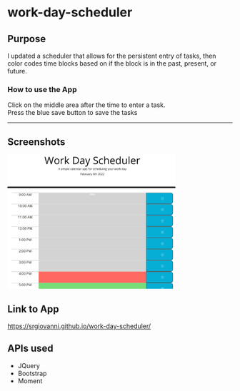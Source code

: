 # work-day-scheduler

## Purpose

I updated a scheduler that allows for the persistent entry of tasks, then color codes time blocks based on if the block is in the past, present, or future.

### How to use the App

Click on the middle area after the time to enter a task.  
Press the blue save button to save the tasks

---

## Screenshots

<img src="./assets/images/screenshoot1.PNG" alt="" style="max-height: 300px;">

## Link to App

https://srgiovanni.github.io/work-day-scheduler/

## APIs used

- JQuery
- Bootstrap
- Moment
